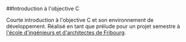 ##Introduction à l'objective C

Courte introduction à l'objective C et son environnement de développement. Réalisé en tant que prélude pour un projet semestre à [l'école d'ingénieurs et d'architectes de Fribourg](https://www.eia-fr.ch/fr/). 